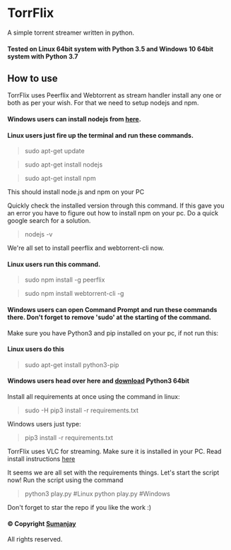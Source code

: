 # TorrFlix
A simple torrent streamer written in python.
#### Tested on Linux 64bit system with Python 3.5 and Windows 10 64bit system with Python 3.7

## How to use
TorrFlix uses Peerflix and Webtorrent as stream handler install any one or both as per your wish.
For that we need to setup nodejs and npm. 
#### Windows users can install nodejs from [here](https://nodejs.org/en/download/).
#### Linux users just fire up the terminal and run these commands.
> sudo apt-get update

> sudo apt-get install nodejs

> sudo apt-get install npm

This should install node.js and npm on your PC

Quickly check the installed version through this command. If this gave you an error you have to figure out how to install npm on your pc. Do a quick google search for a solution.

> nodejs -v

We're all set to install peerflix and webtorrent-cli now.
#### Linux users run this command. 
 
> sudo npm install -g peerflix 

> sudo npm install webtorrent-cli -g

#### Windows users can open Command Prompt and run these commands there. Don't forget to remove 'sudo' at the starting of the command. 

Make sure you have Python3 and pip installed on your pc, if not run this:
#### Linux users do this
> sudo apt-get install python3-pip
#### Windows users head over here and [download](https://www.python.org/downloads/) Python3 64bit 
Install all requirements at once using the command in linux:

> sudo -H pip3 install -r requirements.txt

Windows users just type:
> pip3 install -r requirements.txt

TorrFlix uses VLC for streaming. Make sure it is installed in your PC. Read install instructions [here](https://www.videolan.org/vlc/)

 It seems we are all set with the requirements things. Let's start the script now!
 Run the script using the command
 > python3 play.py   #Linux 
 > python play.py    #Windows
 
 Don't forget to star the repo if you like the work :)
 #### © Copyright  [Sumanjay](https://cyberboysumanjay.github.io)
 All rights reserved.
